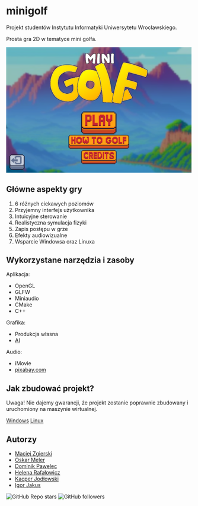 # minigolf

Projekt studentów Instytutu Informatyki Uniwersytetu Wrocławskiego.

Prosta gra 2D w tematyce mini golfa. 

<img src=screenshot.png width=500> 

## Główne aspekty gry

1. 6 różnych ciekawych poziomów
2. Przyjemny interfejs użytkownika
4. Intuicyjne sterowanie
3. Realistyczna symulacja fizyki
4. Zapis postępu w grze
5. Efekty audiowizualne
6. Wsparcie Windowsa oraz Linuxa

## Wykorzystane narzędzia i zasoby

Aplikacja:
- OpenGL
- GLFW
- Miniaudio
- CMake
- C++

Grafika:
- Produkcja własna
- [AI](https://perchance.org/ai-text-to-image-generator)

Audio:
- iMovie
- [pixabay.com](https://pixabay.com)

## Jak zbudować projekt?

Uwaga! Nie dajemy gwarancji, że projekt zostanie poprawnie zbudowany i uruchomiony na maszynie wirtualnej.

[Windows](README_BuildingW.md)
[Linux](README_BuildingL.md)

## Autorzy

* [Maciej Zgierski](https://github.com/GoscZnickiem)
* [Oskar Meler](https://github.com/frogrammer9)
* [Dominik Pawelec](https://github.com/Dominik-Pawelec)
* [Helena Rafałowicz](https://github.com/helena-raf)
* [Kacper Jodłowski](https://github.com/KotleciokORG)
* [Igor Jakus](https://github.com/igorjakus)


![GitHub Repo stars](https://img.shields.io/github/stars/igorjakus/minigolf?style=social)
![GitHub followers](https://img.shields.io/github/followers/minigolf?style=social)
